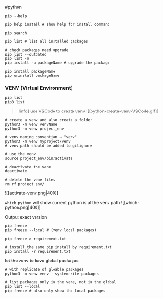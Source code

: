 #python 

```shell
pip --help

pip help install # show help for install command

pip search 

pip list # list all installed packages

# check packages need upgrade
pip list --outdated
pip list -o
pip install -u packageName # upgrade the package

pip install packageName
pip uninstall packageName
```

### VENV (Virtual Environment)

```shell
pip list
pip3 list
```

> [!info]
> use VSCode to create venv
> ![[python-create-venv-VSCode.gif]]


```shell
# create a venv and also create a folder
python3 -m venv venvName
python3 -m venv project_env

# venv naming convention → "venv"
python3 -m venv myproject/venv
# venv path should be added to gitignore

# use the venv
source project_env/bin/activate

# deactivate the vene
deactivate

# delete the vene files
rm rf project_env/
```

![[activate-venv.png|400]]

`which python` will show current python is at the venv path
![[which-python.png|400]]
  
Output exact version
```shell
pip freeze
pip freeze --local # (venv local packages)

pip freeze > requirement.txt

# install the same pip install by requirement.txt
pip install -r requirement.txt
```

let the venv to have global packages

```shell
# with replicate of gloable packages
python3 -m venv venv --system-site-packages

# list packages only in the vene, not in the global
pip list --local
pip freeze # also only show the local packages
```